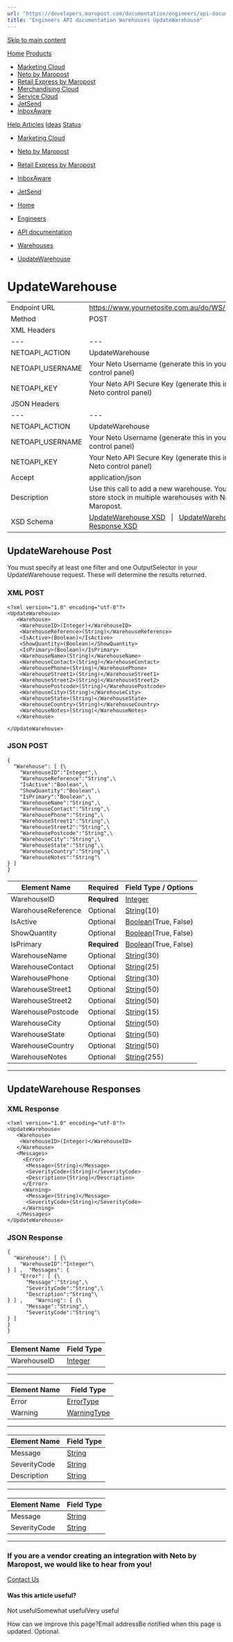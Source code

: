 ```yaml
---
url: "https://developers.maropost.com/documentation/engineers/api-documentation/warehouses/updatewarehouse/"
title: "Engineers API documentation Warehouses UpdateWarehouse"
---
```


[Skip to main content](https://developers.maropost.com/documentation/engineers/api-documentation/warehouses/updatewarehouse/#main-content)

[Home](https://developers.maropost.com/) [Products](https://developers.maropost.com/documentation/engineers/api-documentation/warehouses/updatewarehouse/)

- [Marketing Cloud](https://galaxy.maropost.com/categories/marketing-cloud)
- [Neto by Maropost](https://galaxy.maropost.com/categories/neto-by-maropost)
- [Retail Express by Maropost](https://galaxy.maropost.com/categories/retail-express)
- [Merchandising Cloud](https://galaxy.maropost.com/categories/merchandising-cloud)
- [Service Cloud](https://galaxy.maropost.com/categories/service-cloud)
- [JetSend](https://galaxy.maropost.com/categories/jetsend)
- [InboxAware](https://galaxy.maropost.com/categories/inboxaware)

[Help Articles](https://galaxy.maropost.com/kb/neto-by-maropost) [Ideas](https://galaxy.maropost.com/categories/neto-by-maropost-ideas) [Status](https://developers.maropost.com/documentation/engineers/api-documentation/warehouses/updatewarehouse/)
- [Marketing Cloud](https://status.maropost.com/)
- [Neto by Maropost](https://status.netohq.com/)
- [Retail Express by Maropost](https://status-retailcloud.maropost.com/)
- [InboxAware](https://status.inboxaware.com/)
- [JetSend](https://status.jetsend.com/)

- [Home](https://developers.maropost.com/)
- [Engineers](https://developers.maropost.com/documentation/engineers)
- [API documentation](https://developers.maropost.com/documentation/engineers/api-documentation)
- [Warehouses](https://developers.maropost.com/documentation/engineers/api-documentation/warehouses/)
- [UpdateWarehouse](https://developers.maropost.com/documentation/engineers/api-documentation/warehouses/updatewarehouse/)

# UpdateWarehouse

|     |     |
| --- | --- |
| Endpoint URL | https://www.yournetosite.com.au/do/WS/NetoAPI |
| Method | POST |
| XML Headers | |     |     |
| --- | --- |
| NETOAPI\_ACTION | UpdateWarehouse |
| NETOAPI\_USERNAME | Your Neto Username (generate this in your Neto control panel) |
| NETOAPI\_KEY | Your Neto API Secure Key (generate this in your Neto control panel) | |
| JSON Headers | |     |     |
| --- | --- |
| NETOAPI\_ACTION | UpdateWarehouse |
| NETOAPI\_USERNAME | Your Neto Username (generate this in your Neto control panel) |
| NETOAPI\_KEY | Your Neto API Secure Key (generate this in your Neto control panel) |
| Accept | application/json | |
| Description | Use this call to add a new warehouse. You can store stock in multiple warehouses with Neto by Maropost. |
| XSD Schema | [UpdateWarehouse XSD](https://www.neto.com.au/assets/api/UpdateWarehouse.xsd)   \|   [UpdateWarehouse Response XSD](https://www.neto.com.au/assets/api/UpdateWarehouseResponse.xsd) |

## UpdateWarehouse Post

You must specify at least one filter and one OutputSelector in your UpdateWarehouse request. These will determine the results returned.

### XML POST

```rainbow rainbow-show
<?xml version="1.0" encoding="utf-8"?>
<UpdateWarehouse>
   <Warehouse>
    <WarehouseID>(Integer)</WarehouseID>
    <WarehouseReference>(String)</WarehouseReference>
    <IsActive>(Boolean)</IsActive>
    <ShowQuantity>(Boolean)</ShowQuantity>
    <IsPrimary>(Boolean)</IsPrimary>
    <WarehouseName>(String)</WarehouseName>
    <WarehouseContact>(String)</WarehouseContact>
    <WarehousePhone>(String)</WarehousePhone>
    <WarehouseStreet1>(String)</WarehouseStreet1>
    <WarehouseStreet2>(String)</WarehouseStreet2>
    <WarehousePostcode>(String)</WarehousePostcode>
    <WarehouseCity>(String)</WarehouseCity>
    <WarehouseState>(String)</WarehouseState>
    <WarehouseCountry>(String)</WarehouseCountry>
    <WarehouseNotes>(String)</WarehouseNotes>
   </Warehouse>

</UpdateWarehouse>

```

### JSON POST

```rainbow rainbow-show
{
  "Warehouse": [ {\
﻿    "WarehouseID":"Integer",\
    "WarehouseReference":"String",\
    "IsActive":"Boolean",\
    "ShowQuantity":"Boolean",\
    "IsPrimary":"Boolean",\
    "WarehouseName":"String",\
    "WarehouseContact":"String",\
    "WarehousePhone":"String",\
    "WarehouseStreet1":"String",\
    "WarehouseStreet2":"String",\
    "WarehousePostcode":"String",\
    "WarehouseCity":"String",\
    "WarehouseState":"String",\
    "WarehouseCountry":"String",\
    "WarehouseNotes":"String"\
} ] ﻿
}

```

#### <Warehouse>

| Element Name | Required | Field Type / Options |
| --- | --- | --- |
| WarehouseID | **Required** | [Integer](https://developers.maropost.com/documentation/engineers/api-documentation/getting-started/api-field-types/) |
| WarehouseReference | Optional | [String](https://developers.maropost.com/documentation/engineers/api-documentation/getting-started/api-field-types/)(10) |
| IsActive | Optional | [Boolean](https://developers.maropost.com/documentation/engineers/api-documentation/getting-started/api-field-types/)(True, False) |
| ShowQuantity | Optional | [Boolean](https://developers.maropost.com/documentation/engineers/api-documentation/getting-started/api-field-types/)(True, False) |
| IsPrimary | **Required** | [Boolean](https://developers.maropost.com/documentation/engineers/api-documentation/getting-started/api-field-types/)(True, False) |
| WarehouseName | Optional | [String](https://developers.maropost.com/documentation/engineers/api-documentation/getting-started/api-field-types/)(30) |
| WarehouseContact | Optional | [String](https://developers.maropost.com/documentation/engineers/api-documentation/getting-started/api-field-types/)(25) |
| WarehousePhone | Optional | [String](https://developers.maropost.com/documentation/engineers/api-documentation/getting-started/api-field-types/)(30) |
| WarehouseStreet1 | Optional | [String](https://developers.maropost.com/documentation/engineers/api-documentation/getting-started/api-field-types/)(50) |
| WarehouseStreet2 | Optional | [String](https://developers.maropost.com/documentation/engineers/api-documentation/getting-started/api-field-types/)(50) |
| WarehousePostcode | Optional | [String](https://developers.maropost.com/documentation/engineers/api-documentation/getting-started/api-field-types/)(15) |
| WarehouseCity | Optional | [String](https://developers.maropost.com/documentation/engineers/api-documentation/getting-started/api-field-types/)(50) |
| WarehouseState | Optional | [String](https://developers.maropost.com/documentation/engineers/api-documentation/getting-started/api-field-types/)(50) |
| WarehouseCountry | Optional | [String](https://developers.maropost.com/documentation/engineers/api-documentation/getting-started/api-field-types/)(50) |
| WarehouseNotes | Optional | [String](https://developers.maropost.com/documentation/engineers/api-documentation/getting-started/api-field-types/)(255) |

* * *

## UpdateWarehouse Responses

### XML Response

```rainbow rainbow-show
<?xml version="1.0" encoding="utf-8"?>
<UpdateWarehouse>
   <Warehouse>
    <WarehouseID>(Integer)</WarehouseID>
   </Warehouse>
   <Messages>
     <Error>
      <Message>(String)</Message>
      <SeverityCode>(String)</SeverityCode>
      <Description>(String)</Description>
     </Error>
     <Warning>
      <Message>(String)</Message>
      <SeverityCode>(String)</SeverityCode>
     </Warning>
   </Messages>
</UpdateWarehouse>

```

### JSON Response

```rainbow rainbow-show
{
  "Warehouse": [ {\
﻿    "WarehouseID":"Integer"\
} ] ,﻿  "Messages": {
﻿    "Error": [ {\
﻿      "Message":"String",\
      "SeverityCode":"String",\
      "Description":"String"\
} ] ,﻿    "Warning": [ {\
﻿      "Message":"String",\
      "SeverityCode":"String"\
} ] ﻿
} ﻿
}

```

#### <Warehouse>

| Element Name | Field Type |
| --- | --- |
| WarehouseID | [Integer](https://developers.maropost.com/api-data-types) |

* * *

#### <Messages>

| Element Name | Field Type |
| --- | --- |
| Error | [ErrorType](https://developers.maropost.com/api-data-types) |
| Warning | [WarningType](https://developers.maropost.com/api-data-types) |

* * *

#### <Error>

| Element Name | Field Type |
| --- | --- |
| Message | [String](https://developers.maropost.com/api-data-types) |
| SeverityCode | [String](https://developers.maropost.com/api-data-types) |
| Description | [String](https://developers.maropost.com/api-data-types) |

* * *

#### <Warning>

| Element Name | Field Type |
| --- | --- |
| Message | [String](https://developers.maropost.com/api-data-types) |
| SeverityCode | [String](https://developers.maropost.com/api-data-types) |

* * *

### If you are a vendor creating an integration with Neto by Maropost, we would like to hear from you!

[Contact Us](https://partner.maropost.com/commerce-cloud/technology-partner/)

#### Was this article useful?

Not usefulSomewhat usefulVery useful

How can we improve this page?Email addressBe notified when this page is updated. Optional.